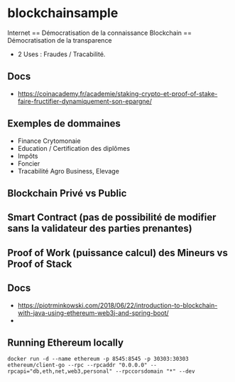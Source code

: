 # blockchainsample
Internet == Démocratisation de la connaissance
Blockchain == Démocratisation de la transparence
- 2  Uses :  Fraudes  /  Tracabilité.

## Docs
- https://coinacademy.fr/academie/staking-crypto-et-proof-of-stake-faire-fructifier-dynamiquement-son-epargne/


##  Exemples de dommaines
- Finance Crytomonaie
- Education / Certification des diplômes
- Impôts
- Foncier
- Tracabilité Agro Business, Elevage

## Blockchain Privé vs Public

##  Smart  Contract (pas de possibilité de modifier sans la validateur des parties prenantes)

## Proof of Work (puissance calcul) des Mineurs vs Proof of Stack


## Docs
- https://piotrminkowski.com/2018/06/22/introduction-to-blockchain-with-java-using-ethereum-web3j-and-spring-boot/
- 

## Running Ethereum locally
``` 
docker run -d --name ethereum -p 8545:8545 -p 30303:30303 ethereum/client-go --rpc --rpcaddr "0.0.0.0" --rpcapi="db,eth,net,web3,personal" --rpccorsdomain "*" --dev
```
